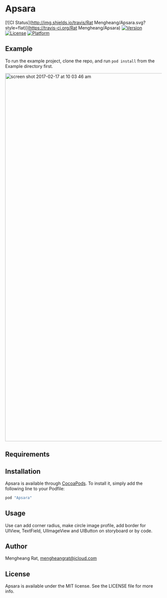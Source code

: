 # Apsara

[![CI Status](http://img.shields.io/travis/Rat Mengheang/Apsara.svg?style=flat)](https://travis-ci.org/Rat Mengheang/Apsara)
[![Version](https://img.shields.io/cocoapods/v/Apsara.svg?style=flat)](http://cocoapods.org/pods/Apsara)
[![License](https://img.shields.io/cocoapods/l/Apsara.svg?style=flat)](http://cocoapods.org/pods/Apsara)
[![Platform](https://img.shields.io/cocoapods/p/Apsara.svg?style=flat)](http://cocoapods.org/pods/Apsara)

## Example

To run the example project, clone the repo, and run `pod install` from the Example directory first.

<img width="1180" alt="screen shot 2017-02-17 at 10 03 46 am" src="https://cloud.githubusercontent.com/assets/10340553/23051065/cf321f40-f4f8-11e6-8b92-c07a10ad6c2a.png">

## Requirements

## Installation

Apsara is available through [CocoaPods](http://cocoapods.org). To install
it, simply add the following line to your Podfile:

```ruby
pod "Apsara"
```
## Usage

Use can add corner radius, make circle image profile, add border for UIView, TextField, UIImageView and UIButton on storyboard or by code.

## Author

Mengheang Rat, mengheangrat@icloud.com

## License

Apsara is available under the MIT license. See the LICENSE file for more info.
